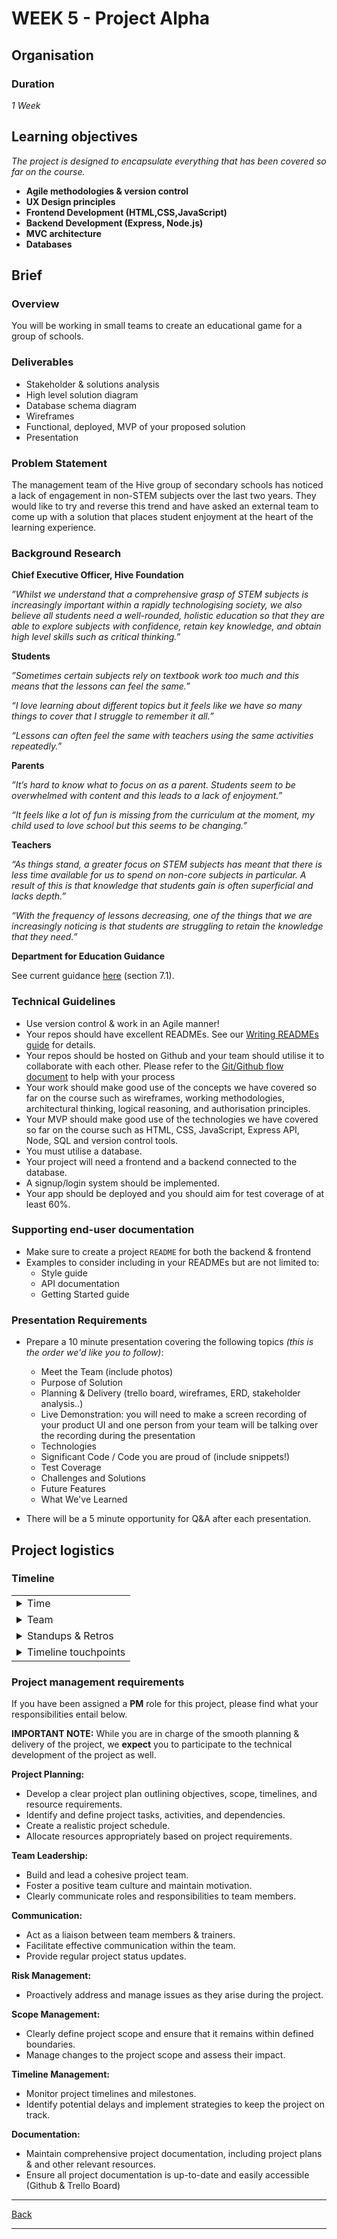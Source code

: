 # WEEK 5 - Project Alpha

## Organisation

### Duration

*1 Week*

## Learning objectives

*The project is designed to encapsulate everything that has been covered so far on the course.*
- **Agile methodologies & version control**
- **UX Design principles**
- **Frontend Development (HTML,CSS,JavaScript)**
- **Backend Development (Express, Node.js)**
- **MVC architecture**
- **Databases**

## Brief

### Overview

You will be working in small teams to create an educational game for a group of schools.

### Deliverables
 
- Stakeholder & solutions analysis
- High level solution diagram
- Database schema diagram
- Wireframes
- Functional, deployed, MVP of your proposed solution
- Presentation

### Problem Statement

The management team of the Hive group of secondary schools has noticed a lack of engagement in non-STEM subjects over the last two years. They would like to try and reverse this trend and have asked an external team to come up with a solution that places student enjoyment at the heart of the learning experience.

### Background Research

**Chief Executive Officer, Hive Foundation**

_”Whilst we understand that a comprehensive grasp of STEM subjects is increasingly important within a rapidly technologising society, we also believe all students need a well-rounded, holistic education so that they are able to explore subjects with confidence, retain key knowledge, and obtain high level skills such as critical thinking.”_

**Students**

_”Sometimes certain subjects rely on textbook work too much and this means that the lessons can feel the same.”_

_“I love learning about different topics but it feels like we have so many things to cover that I struggle to remember it all.”_

_“Lessons can often feel the same with teachers using the same activities repeatedly.”_

**Parents**

_”It’s hard to know what to focus on as a parent. Students seem to be overwhelmed with content and this leads to a lack of enjoyment.”_

_“It feels like a lot of fun is missing from the curriculum at the moment, my child used to love school but this seems to be changing.”_

**Teachers**

_“As things stand, a greater focus on STEM subjects has meant that there is less time available for us to spend on non-core subjects in particular. A result of this is that knowledge that students gain is often superficial and lacks depth.”_

_“With the frequency of lessons decreasing, one of the things that we are increasingly noticing is that students are struggling to retain the knowledge that they need.”_

**Department for Education Guidance**

See current guidance [here](https://www.gov.uk/government/publications/national-curriculum-in-england-framework-for-key-stages-1-to-4/the-national-curriculum-in-england-framework-for-key-stages-1-to-4#language-and-literacy) (section 7.1).

### Technical Guidelines

- Use version control & work in an Agile manner!
- Your repos should have excellent READMEs. See our [Writing READMEs guide](https://github.com/getfutureproof/fp_guides_wiki/wiki/Writing-READMEs) for details.
- Your repos should be hosted on Github and your team should utilise it to collaborate with each other. Please refer to the [Git/Github flow document](https://github.com/LaFosseAcademy/discovery-student-repos/blob/main/week-1/version-control/git-notes/git-flow.md) to help with your process
- Your work should make good use of the concepts we have covered so far on the course such as wireframes, working methodologies, architectural thinking, logical reasoning, and authorisation principles.
- Your MVP should make good use of the technologies we have covered so far on the course such as HTML, CSS, JavaScript, Express API, Node, SQL and version control tools.
- You must utilise a database.
- Your project will need a frontend and a backend connected to the database.
- A signup/login system should be implemented.
- Your app should be deployed and you should aim for test coverage of at least 60%.

### Supporting end-user documentation 

- Make sure to create a project `README` for both the backend & frontend
- Examples to consider including in your READMEs but are not limited to:
    - Style guide
    - API documentation
    - Getting Started guide

### Presentation Requirements

- Prepare a 10 minute presentation covering the following topics *(this is the order we'd like you to follow)*:
    - Meet the Team (include photos) 
    - Purpose of Solution
    - Planning & Delivery (trello board, wireframes, ERD, stakeholder analysis..)
    - Live Demonstration: you will need to make a screen recording of your product UI and one person from your team will be talking over the recording during the presentation 
    - Technologies
    - Significant Code / Code you are proud of (include snippets!)
    - Test Coverage
    - Challenges and Solutions
    - Future Features
    - What We've Learned

- There will be a 5 minute opportunity for Q&A after each presentation.

## Project logistics

### Timeline

<table>

<tr>
<td><details>
<summary>Time</summary>

_This is a 1-week project with certain dictated touchpoints across that period. Take time to take in the AM/PM Timeline Touchpoints below. Exact times will be shared by your trainers as appropriate. Please do reach out to them if you're not sure on anything related to the timeline._

</details></td>
</tr>

<tr>

<td><details>
<summary>Team</summary>

_You will be working in teams of 4-5 people, assigned by your trainers._

</details></td>
</tr>

<tr>

<td><details>
<summary>Standups & Retros</summary>

_Each team will have:_

<table>
<tr>

<td><details>
<summary><i>A daily stand-up (except weekend)</i></summary>

- Times selected from trainer-provided options.
- Teams commit to:
    - holding stand-up at the same time each day of the project.
    - clearly communicating any absolutely essential absence from stand-up to all team members & trainers.
- Checkout [Agile's guide to daily stand-ups](https://agility.im/frequent-agile-question/what-is-a-daily-stand-up/) for a refresher/inspiration on how to run an effective stand-up.

</details></td>
</tr>

<tr>

<td><details>
<summary><i>Retro</i></summary>

- Times will be assigned by trainers but will take place on the Friday morning.
- At least one of your trainers will attend to facilitate.
- One member of the team (if there's a project mananger, then the project manager) will need to download and create a copy of this [file](https://lafosseassociatesltd-my.sharepoint.com/:p:/r/personal/emile_sherrott_lafosse_com/_layouts/15/doc2.aspx?sourcedoc=%7B0251DD7E-6465-4E5C-903A-F4EFBCDC2A78%7D&file=Sailboat%20Retrospective.pptx&action=edit&mobileredirect=true&DefaultItemOpen=1&wdOrigin=SEARCHENGINE.GOOGLE%2CAPPHOME-WEB.FILEBROWSER.RECENT&wdPreviousSession=79713d72-e9f0-450b-a3c9-2fbdcf8f203e&wdPreviousSessionSrc=AppHomeWeb&ct=1747396157831) on the Friday morning.
- Then edit to add the teams feedback into the four quadrants. 
- The project manager will need to show this to the trainer for a reflection on the notes.
- **Note: This feedback needs to collected about the dynamic of the team. Individual feedback is mostly discussed in a Sprint Review**

</details></td>
</tr>
</tr>

</table>
<tr>

<td><details>
<summary>Timeline touchpoints</summary>

| **Day**      | **Action** |
| ----------- | ----------- |
| Mon - Weds | Focus on functionality and features. |
| Weds      | Feature Freeze (6pm). Feature freeze. This means that no new feature can be started. Existing features can be finished, refactored or fixed.       |
| Thurs  | Minor fixes, styling, debugging.      |
| Fri | Presentations (c. 3pm) and group retros. |

</details></td>
</tr>
</table>

### Project management requirements 

If you have been assigned a **PM** role for this project, please find what your responsibilities entail below. 

**IMPORTANT NOTE:** While you are in charge of the smooth planning & delivery of the project, we **expect** you to participate to the technical development of the project as well.

**Project Planning:**

- Develop a clear project plan outlining objectives, scope, timelines, and resource requirements.
- Identify and define project tasks, activities, and dependencies.
- Create a realistic project schedule.
- Allocate resources appropriately based on project requirements.

**Team Leadership:**

- Build and lead a cohesive project team.
- Foster a positive team culture and maintain motivation.
- Clearly communicate roles and responsibilities to team members.

**Communication:**

- Act as a liaison between team members & trainers.
- Facilitate effective communication within the team.
- Provide regular project status updates.

**Risk Management:**

- Proactively address and manage issues as they arise during the project.

**Scope Management:**

- Clearly define project scope and ensure that it remains within defined boundaries.
- Manage changes to the project scope and assess their impact.

**Timeline Management:**

- Monitor project timelines and milestones.
- Identify potential delays and implement strategies to keep the project on track.

**Documentation:**

- Maintain comprehensive project documentation, including project plans & and other relevant resources.
- Ensure all project documentation is up-to-date and easily accessible (Github & Trello Board)

---

[Back](../README.md)

---

